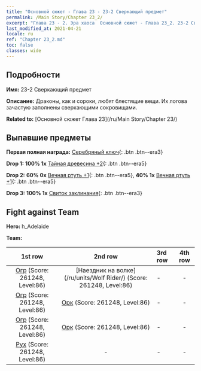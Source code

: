 ```yaml
---
title: "Основной сюжет - Глава 23 - 23-2 Сверкающий предмет"
permalink: /Main Story/Chapter 23_2/
excerpt: "Глава 23 - 2. Эра хаоса  Основной сюжет - Глава 23_2. 23-2 Сверкающий предмет"
last_modified_at: 2021-04-21
locale: ru
ref: "Chapter 23_2.md"
toc: false
classes: wide
---
```


## Подробности

 **Имя:** 23-2 Сверкающий предмет

 **Описание:** Драконы, как и сороки, любят блестящие вещи. Их логова зачастую заполнены сверкающими сокровищами.

 **Related to:** [Основной сюжет Глава 23](/ru/Main Story/Chapter 23/)

## Выпавшие предметы

 **Первая полная награда:** [Серебряный ключ](/ru/Items/con_693/){: .btn .btn--era3}

 **Drop 1:** **100% 1x** [Тайная древесина +2](/ru/Items/mat_76/){: .btn .btn--era5}

 **Drop 2:** **60% 0x** [Вечная ртуть +1](/ru/Items/mat_70/){: .btn .btn--era5}, **40% 1x** [Вечная ртуть +1](/ru/Items/mat_70/){: .btn .btn--era5}

 **Drop 3:** **100% 1x** [Свиток заклинания](/ru/Items/con_694/){: .btn .btn--era3}


## Fight against Team
 **Hero:** h_Adelaide

 **Team:**


  | 1st row | 2nd row | 3rd row | 4th row |
  |:----:|:----:|:----|:----:|
  | [Огр](/ru/units/Ogre/) (Score: 261248, Level:86)  | [Наездник на волке](/ru/units/Wolf Rider/) (Score: 261248, Level:86)  | - | - |
  | [Огр](/ru/units/Ogre/) (Score: 261248, Level:86)  | [Орк](/ru/units/Orc/) (Score: 261248, Level:86)  | - | - |
  | [Огр](/ru/units/Ogre/) (Score: 261248, Level:86)  | [Орк](/ru/units/Orc/) (Score: 261248, Level:86)  | - | - |
  | [Рух](/ru/units/Roc/) (Score: 261248, Level:86)  | - | - | - |


